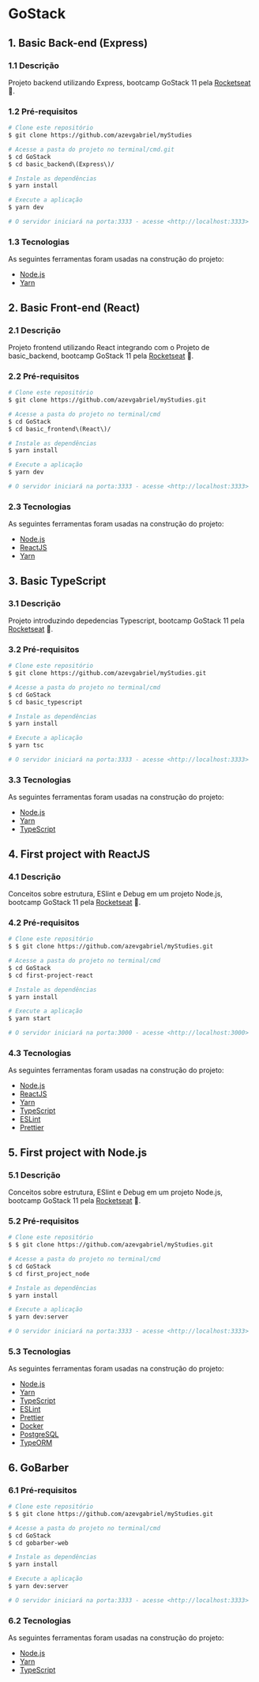 # GoStack

## 1. Basic Back-end (Express)

### 1.1 Descrição

Projeto backend utilizando Express, bootcamp GoStack 11 pela <a href="https://rocketseat.com.br/">Rocketseat</a> 🚀.

### 1.2 Pré-requisitos

```bash
# Clone este repositório
$ git clone https://github.com/azevgabriel/myStudies

# Acesse a pasta do projeto no terminal/cmd.git
$ cd GoStack
$ cd basic_backend\(Express\)/

# Instale as dependências
$ yarn install

# Execute a aplicação
$ yarn dev

# O servidor iniciará na porta:3333 - acesse <http://localhost:3333>
```

### 1.3 Tecnologias

As seguintes ferramentas foram usadas na construção do projeto:

- [Node.js](https://nodejs.org/en/)
- [Yarn](https://yarnpkg.com/)

## 2. Basic Front-end (React)

### 2.1 Descrição

Projeto frontend utilizando React integrando com o Projeto de basic_backend, bootcamp GoStack 11 pela <a href="https://rocketseat.com.br/">Rocketseat</a> 🚀.

### 2.2 Pré-requisitos

```bash
# Clone este repositório
$ git clone https://github.com/azevgabriel/myStudies.git

# Acesse a pasta do projeto no terminal/cmd
$ cd GoStack
$ cd basic_frontend\(React\)/

# Instale as dependências
$ yarn install

# Execute a aplicação
$ yarn dev

# O servidor iniciará na porta:3333 - acesse <http://localhost:3333>
```

### 2.3 Tecnologias

As seguintes ferramentas foram usadas na construção do projeto:

- [Node.js](https://nodejs.org/en/)
- [ReactJS](https://pt-br.reactjs.org/)
- [Yarn](https://yarnpkg.com/)

## 3. Basic TypeScript

### 3.1 Descrição

Projeto introduzindo depedencias Typescript, bootcamp GoStack 11 pela <a href="https://rocketseat.com.br/">Rocketseat</a> 🚀.

### 3.2 Pré-requisitos

```bash
# Clone este repositório
$ git clone https://github.com/azevgabriel/myStudies.git

# Acesse a pasta do projeto no terminal/cmd
$ cd GoStack
$ cd basic_typescript

# Instale as dependências
$ yarn install

# Execute a aplicação
$ yarn tsc

# O servidor iniciará na porta:3333 - acesse <http://localhost:3333>
```

### 3.3 Tecnologias

As seguintes ferramentas foram usadas na construção do projeto:

- [Node.js](https://nodejs.org/en/)
- [Yarn](https://yarnpkg.com/)
- [TypeScript](https://www.typescriptlang.org/)

## 4. First project with ReactJS

### 4.1 Descrição

Conceitos sobre estrutura, ESlint e Debug em um projeto Node.js, bootcamp GoStack 11 pela <a href="https://rocketseat.com.br/">Rocketseat</a> 🚀.

### 4.2 Pré-requisitos

```bash
# Clone este repositório
$ $ git clone https://github.com/azevgabriel/myStudies.git

# Acesse a pasta do projeto no terminal/cmd
$ cd GoStack
$ cd first-project-react

# Instale as dependências
$ yarn install

# Execute a aplicação
$ yarn start

# O servidor iniciará na porta:3000 - acesse <http://localhost:3000>
```

### 4.3 Tecnologias

As seguintes ferramentas foram usadas na construção do projeto:

- [Node.js](https://nodejs.org/en/)
- [ReactJS](https://pt-br.reactjs.org/)
- [Yarn](https://yarnpkg.com/)
- [TypeScript](https://www.typescriptlang.org/)
- [ESLint](https://eslint.org/)
- [Prettier](https://prettier.io/)

## 5. First project with Node.js

### 5.1 Descrição

Conceitos sobre estrutura, ESlint e Debug em um projeto Node.js, bootcamp GoStack 11 pela <a href="https://rocketseat.com.br/">Rocketseat</a> 🚀.

### 5.2 Pré-requisitos

```bash
# Clone este repositório
$ $ git clone https://github.com/azevgabriel/myStudies.git

# Acesse a pasta do projeto no terminal/cmd
$ cd GoStack
$ cd first_project_node

# Instale as dependências
$ yarn install

# Execute a aplicação
$ yarn dev:server

# O servidor iniciará na porta:3333 - acesse <http://localhost:3333>
```

### 5.3 Tecnologias

As seguintes ferramentas foram usadas na construção do projeto:

- [Node.js](https://nodejs.org/en/)
- [Yarn](https://yarnpkg.com/)
- [TypeScript](https://www.typescriptlang.org/)
- [ESLint](https://eslint.org/)
- [Prettier](https://prettier.io/)
- [Docker](https://www.docker.com/)
- [PostgreSQL](https://www.postgresql.org/)
- [TypeORM](https://typeorm.io/#/)

## 6. GoBarber

### 6.1 Pré-requisitos

```bash
# Clone este repositório
$ $ git clone https://github.com/azevgabriel/myStudies.git

# Acesse a pasta do projeto no terminal/cmd
$ cd GoStack
$ cd gobarber-web 

# Instale as dependências
$ yarn install

# Execute a aplicação
$ yarn dev:server

# O servidor iniciará na porta:3333 - acesse <http://localhost:3333>
```

### 6.2 Tecnologias

As seguintes ferramentas foram usadas na construção do projeto:

- [Node.js](https://nodejs.org/en/)
- [Yarn](https://yarnpkg.com/)
- [TypeScript](https://www.typescriptlang.org/)
